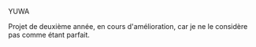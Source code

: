 YUWA

Projet de deuxième année, en cours d'amélioration, car je ne le considère pas comme étant parfait. 
